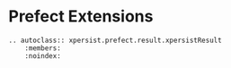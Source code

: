 # Prefect Extensions

```{eval-rst}
.. autoclass:: xpersist.prefect.result.xpersistResult
    :members:
    :noindex:
```
